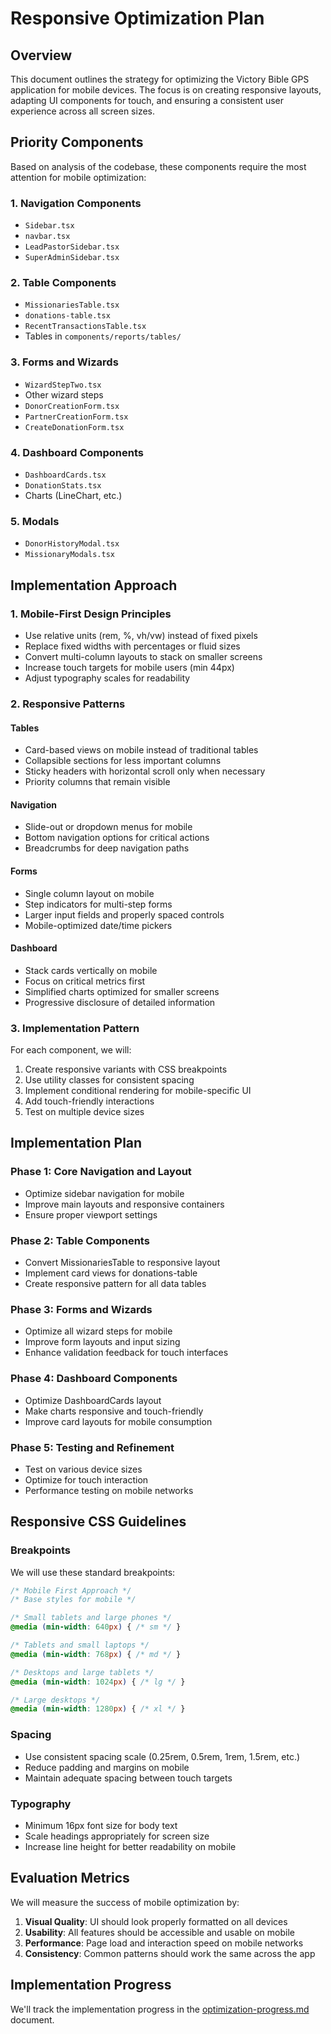 # Responsive Optimization Plan

## Overview

This document outlines the strategy for optimizing the Victory Bible GPS application for mobile devices. The focus is on creating responsive layouts, adapting UI components for touch, and ensuring a consistent user experience across all screen sizes.

## Priority Components

Based on analysis of the codebase, these components require the most attention for mobile optimization:

### 1. Navigation Components
- `Sidebar.tsx`
- `navbar.tsx`
- `LeadPastorSidebar.tsx`
- `SuperAdminSidebar.tsx`

### 2. Table Components
- `MissionariesTable.tsx`
- `donations-table.tsx`
- `RecentTransactionsTable.tsx`
- Tables in `components/reports/tables/`

### 3. Forms and Wizards
- `WizardStepTwo.tsx`
- Other wizard steps
- `DonorCreationForm.tsx`
- `PartnerCreationForm.tsx`
- `CreateDonationForm.tsx`

### 4. Dashboard Components
- `DashboardCards.tsx`
- `DonationStats.tsx`
- Charts (LineChart, etc.)

### 5. Modals
- `DonorHistoryModal.tsx`
- `MissionaryModals.tsx`

## Implementation Approach

### 1. Mobile-First Design Principles

- Use relative units (rem, %, vh/vw) instead of fixed pixels
- Replace fixed widths with percentages or fluid sizes
- Convert multi-column layouts to stack on smaller screens
- Increase touch targets for mobile users (min 44px)
- Adjust typography scales for readability

### 2. Responsive Patterns

#### Tables
- Card-based views on mobile instead of traditional tables
- Collapsible sections for less important columns
- Sticky headers with horizontal scroll only when necessary
- Priority columns that remain visible

#### Navigation
- Slide-out or dropdown menus for mobile
- Bottom navigation options for critical actions
- Breadcrumbs for deep navigation paths

#### Forms
- Single column layout on mobile
- Step indicators for multi-step forms
- Larger input fields and properly spaced controls
- Mobile-optimized date/time pickers

#### Dashboard
- Stack cards vertically on mobile
- Focus on critical metrics first
- Simplified charts optimized for smaller screens
- Progressive disclosure of detailed information

### 3. Implementation Pattern

For each component, we will:

1. Create responsive variants with CSS breakpoints
2. Use utility classes for consistent spacing
3. Implement conditional rendering for mobile-specific UI
4. Add touch-friendly interactions
5. Test on multiple device sizes

## Implementation Plan

### Phase 1: Core Navigation and Layout
- Optimize sidebar navigation for mobile
- Improve main layouts and responsive containers
- Ensure proper viewport settings

### Phase 2: Table Components
- Convert MissionariesTable to responsive layout
- Implement card views for donations-table
- Create responsive pattern for all data tables

### Phase 3: Forms and Wizards
- Optimize all wizard steps for mobile
- Improve form layouts and input sizing
- Enhance validation feedback for touch interfaces

### Phase 4: Dashboard Components
- Optimize DashboardCards layout
- Make charts responsive and touch-friendly
- Improve card layouts for mobile consumption

### Phase 5: Testing and Refinement
- Test on various device sizes
- Optimize for touch interaction
- Performance testing on mobile networks

## Responsive CSS Guidelines

### Breakpoints
We will use these standard breakpoints:
```css
/* Mobile First Approach */
/* Base styles for mobile */

/* Small tablets and large phones */
@media (min-width: 640px) { /* sm */ }

/* Tablets and small laptops */
@media (min-width: 768px) { /* md */ }

/* Desktops and large tablets */
@media (min-width: 1024px) { /* lg */ }

/* Large desktops */
@media (min-width: 1280px) { /* xl */ }
```

### Spacing
- Use consistent spacing scale (0.25rem, 0.5rem, 1rem, 1.5rem, etc.)
- Reduce padding and margins on mobile
- Maintain adequate spacing between touch targets

### Typography
- Minimum 16px font size for body text
- Scale headings appropriately for screen size
- Increase line height for better readability on mobile

## Evaluation Metrics

We will measure the success of mobile optimization by:
1. **Visual Quality**: UI should look properly formatted on all devices
2. **Usability**: All features should be accessible and usable on mobile
3. **Performance**: Page load and interaction speed on mobile networks
4. **Consistency**: Common patterns should work the same across the app

## Implementation Progress

We'll track the implementation progress in the [optimization-progress.md](./optimization-progress.md) document.